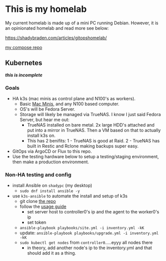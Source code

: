 # This is my homelab

My current homelab is made up of a mini PC running Debian. However, it is an opinionated homelab and read more see below:

https://shadybraden.com/articles/gitopshomelab/

[my compose repo](https://github.com/shadybraden/compose)

## Kubernetes

***this is incomplete***

### Goals

- HA k3s (mac minis as control plane and N100's as workers).
    - Basic [Mac Minis](https://support.apple.com/en-us/112588), and any N100 based computer.
    - OS's will be Fedora Server.
    - Storage will likely be managed via TrueNAS. I know I just said Fedora Server, but hear me out:
        - TrueNAS installed on bare metal. 2x large HDD's attached and put into a mirror in TrueNAS. Then a VM based on that to actually install k3s on.
        - This has 2 benifits: 1 - TrueNAS is good at Raid. 2 - TrueNAS has built in Restic and Rclone making backups super easy.
- GitOps via ArgoCD or Flux to this repo.
- Use the testing hardware below to setup a testing/staging environment, then make a production environment. 

### Non-HA testing and config

- install Ansible on `shadypc` (my desktop)
	- `sudo dnf install ansible -y` 
- use `k3s-ansible` to automate the install and setup of k3s
	- git clone [the repo](https://github.com/k3s-io/k3s-ansible) 
	- follow the [usage guide](https://github.com/k3s-io/k3s-ansible?tab=readme-ov-file#usage) 
		- set server host to controller0's ip and the agent to the worker0's ip
		- set token
	- `ansible-playbook playbooks/site.yml -i inventory.yml -kK`
	- update: `ansible-playbook playbooks/upgrade.yml -i inventory.yml -kK`
	- `sudo kubectl get nodes` from `controller0`.....eyyy all nodes there
		- in theory, add another node's ip to the inventory.yml and that should add it as a thing.
